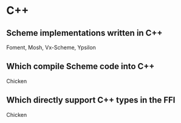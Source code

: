 # C++

## Scheme implementations written in C++

Foment, Mosh, Vx-Scheme, Ypsilon

## Which compile Scheme code into C++

Chicken

## Which directly support C++ types in the FFI

Chicken
